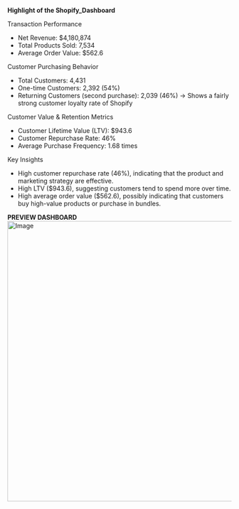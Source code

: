 **Highlight of the Shopify_Dashboard**

Transaction Performance
- Net Revenue: $4,180,874
- Total Products Sold: 7,534
- Average Order Value: $562.6
  
Customer Purchasing Behavior
- Total Customers: 4,431
- One-time Customers: 2,392 (54%)
- Returning Customers (second purchase): 2,039 (46%) -> Shows a fairly strong customer loyalty rate of Shopify

Customer Value & Retention Metrics
- Customer Lifetime Value (LTV): $943.6
- Customer Repurchase Rate: 46%
- Average Purchase Frequency: 1.68 times

Key Insights
- High customer repurchase rate (46%), indicating that the product and marketing strategy are effective.
- High LTV ($943.6), suggesting customers tend to spend more over time.
- High average order value ($562.6), possibly indicating that customers buy high-value products or purchase in bundles.

**PREVIEW DASHBOARD**
<img width="631" alt="Image" src="https://github.com/user-attachments/assets/e3662eef-e245-4ca1-8d98-38e8d411db36" />
